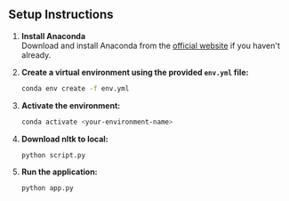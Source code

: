 ## Setup Instructions

1. **Install Anaconda**  
    Download and install Anaconda from the [official website](https://www.anaconda.com/products/distribution) if you haven't already.

2. **Create a virtual environment using the provided `env.yml` file:**
     ```bash
     conda env create -f env.yml
     ```

3. **Activate the environment:**
     ```bash
     conda activate <your-environment-name>
     ```

4. **Download nltk to local:**
     ```bash
     python script.py
     ```

4. **Run the application:**
     ```bash
     python app.py
     ```